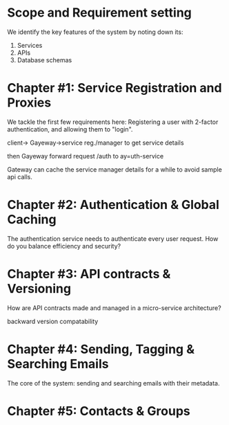 # Scope and Requirement setting

We identify the key features of the system by noting down its:

1. Services
2. APIs
3. Database schemas

# Chapter #1: Service Registration and Proxies

We tackle the first few requirements here: Registering a user with 2-factor authentication, and allowing them to "login".

client-> Gayeway->service reg./manager to get service details

then Gayeway forward request /auth to ay=uth-service

Gateway can cache the service manager details for a while to avoid sample api calls.

# Chapter #2: Authentication & Global Caching

The authentication service needs to authenticate every user request. How do you balance efficiency and security?

# Chapter #3: API contracts & Versioning

How are API contracts made and managed in a micro-service architecture?

backward version compatability

# Chapter #4: Sending, Tagging & Searching Emails

The core of the system: sending and searching emails with their metadata.

# Chapter #5: Contacts & Groups
